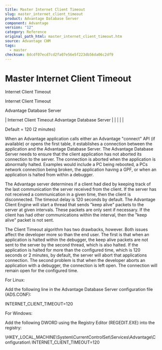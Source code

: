 ```yaml
---
title: Master Internet Client Timeout
slug: master_internet_client_timeout
product: Advantage Database Server
component: Advantage
version: "12"
category: Reference
original_path_html: master_internet_client_timeout.htm
source: Advantage CHM
tags:
  - master
checksum: 8dcdf07ecd7cd2fa07e56e5f223db56da06c2df9
---
```


# Master Internet Client Timeout

Internet Client Timeout

Internet Client Timeout

Advantage Database Server

| Internet Client Timeout  Advantage Database Server |  |  |  |  |

Default = 120 (2 minutes)

When an Advantage application calls either an Advantage "connect" API (if available) or opens the first table, it establishes a connection between the application and the Advantage Database Server. The Advantage Database Server needs to ensure that the client application has not aborted its connection to the server. The connection is aborted when the application is abnormally halted. Examples would include a PC being rebooted, a PCs network connection being broken, the application having a GPF, or when an application is halted from within a debugger.

The Advantage server determines if a client had died by keeping track of the last communication the server received from the client. If the server has not received a communication in a given time, then the client is disconnected. The timeout delay is 120 seconds by default. The Advantage Client Engine will start a thread that sends "keep alive" packets to the server at given intervals. These packets are only sent if necessary. If the client has had other communications within the interval, then the "keep alive" packet is not sent.

The Client Timeout algorithm has two drawbacks, however. Both issues affect the developer more so than the end user. The first is that when an application is halted within the debugger, the keep alive packets are not sent to the server by the second thread, which is also halted. If the application is halted for more than the configured time, which is 120 seconds or 2 minutes, by default, the server will abort that applications connection. The second problem is that when the developer aborts an application with a debugger, the connection is left open. The connection will remain open for the configured time.

For Linux:

Add the following line in the Advantage Database Server configuration file (ADS.CONF):

INTERNET\_CLIENT\_TIMEOUT=120

For Windows:

Add the following DWORD using the Registry Editor (REGEDIT.EXE) into the registry:

\\HKEY\_LOCAL\_MACHINE\System\CurrentControlSet\Services\Advantage\Configuration\ INTERNET\_CLIENT\_TIMEOUT=120
